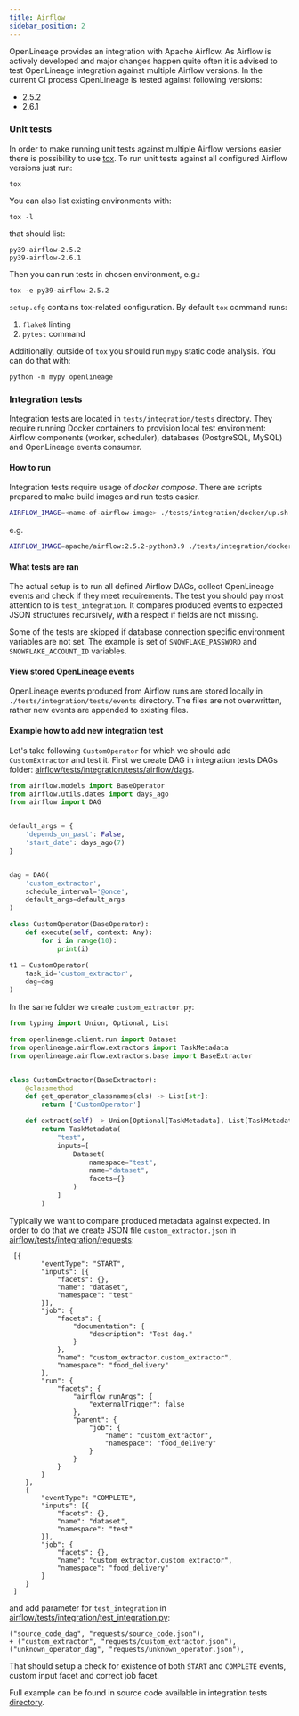 ```yaml
---
title: Airflow
sidebar_position: 2
---
```


OpenLineage provides an integration with Apache Airflow. As Airflow is actively developed and major changes happen quite often it is advised to test OpenLineage integration against multiple Airflow versions. In the current CI process OpenLineage is tested against following versions:
* 2.5.2
* 2.6.1

### Unit tests
In order to make running unit tests against multiple Airflow versions easier there is possibility to use [tox](https://tox.wiki/).
To run unit tests against all configured Airflow versions just run:
```
tox
```
You can also list existing environments with:
```
tox -l
```
that should list:
```
py39-airflow-2.5.2
py39-airflow-2.6.1
```
Then you can run tests in chosen environment, e.g.:
```
tox -e py39-airflow-2.5.2
```
`setup.cfg` contains tox-related configuration. By default `tox` command runs:
1. `flake8` linting
2. `pytest` command

Additionally, outside of `tox` you should run `mypy` static code analysis. You can do that with:
```
python -m mypy openlineage
```

### Integration tests
Integration tests are located in `tests/integration/tests` directory. They require running Docker containers to provision local test environment: Airflow components (worker, scheduler), databases (PostgreSQL, MySQL) and OpenLineage events consumer.

#### How to run
Integration tests require usage of _docker compose_. There are scripts prepared to make build images and run tests easier.

```bash
AIRFLOW_IMAGE=<name-of-airflow-image> ./tests/integration/docker/up.sh
```
e.g.
```bash
AIRFLOW_IMAGE=apache/airflow:2.5.2-python3.9 ./tests/integration/docker/up.sh
```
#### What tests are ran
The actual setup is to run all defined Airflow DAGs, collect OpenLineage events and check if they meet requirements.
The test you should pay most attention to is `test_integration`. It compares produced events to expected JSON structures recursively, with a respect if fields are not missing.

Some of the tests are skipped if database connection specific environment variables are not set. The example is set of `SNOWFLAKE_PASSWORD` and `SNOWFLAKE_ACCOUNT_ID` variables.

#### View stored OpenLineage events
OpenLineage events produced from Airflow runs are stored locally in `./tests/integration/tests/events` directory. The files are not overwritten, rather new events are appended to existing files.

#### Example how to add new integration test
Let's take following `CustomOperator` for which we should add `CustomExtractor` and test it. First we create DAG in integration tests DAGs folder: [airflow/tests/integration/tests/airflow/dags](https://github.com/OpenLineage/OpenLineage/tree/main/integration/airflow/tests/integration/tests/airflow/dags).

```python
from airflow.models import BaseOperator
from airflow.utils.dates import days_ago
from airflow import DAG


default_args = {
    'depends_on_past': False,
    'start_date': days_ago(7)
}


dag = DAG(
    'custom_extractor',
    schedule_interval='@once',
    default_args=default_args
)

class CustomOperator(BaseOperator):
    def execute(self, context: Any):
        for i in range(10):
            print(i)

t1 = CustomOperator(
    task_id='custom_extractor',
    dag=dag
)
```
In the same folder we create `custom_extractor.py`:
```python
from typing import Union, Optional, List

from openlineage.client.run import Dataset
from openlineage.airflow.extractors import TaskMetadata
from openlineage.airflow.extractors.base import BaseExtractor


class CustomExtractor(BaseExtractor):
    @classmethod
    def get_operator_classnames(cls) -> List[str]:
        return ['CustomOperator']

    def extract(self) -> Union[Optional[TaskMetadata], List[TaskMetadata]]:
        return TaskMetadata(
            "test",
            inputs=[
                Dataset(
                    namespace="test",
                    name="dataset",
                    facets={}
                )
            ]
        )
```
Typically we want to compare produced metadata against expected. In order to do that we create JSON file `custom_extractor.json` in [airflow/tests/integration/requests](https://github.com/OpenLineage/OpenLineage/tree/main/integration/airflow/tests/integration/requests):
```
 [{
 		"eventType": "START",
 		"inputs": [{
 			"facets": {},
 			"name": "dataset",
 			"namespace": "test"
 		}],
 		"job": {
 			"facets": {
 				"documentation": {
 					"description": "Test dag."
 				}
 			},
 			"name": "custom_extractor.custom_extractor",
 			"namespace": "food_delivery"
 		},
 		"run": {
 			"facets": {
 				"airflow_runArgs": {
 					"externalTrigger": false
 				},
 				"parent": {
 					"job": {
 						"name": "custom_extractor",
 						"namespace": "food_delivery"
 					}
 				}
 			}
 		}
 	},
 	{
 		"eventType": "COMPLETE",
 		"inputs": [{
 			"facets": {},
 			"name": "dataset",
 			"namespace": "test"
 		}],
 		"job": {
 			"facets": {},
 			"name": "custom_extractor.custom_extractor",
 			"namespace": "food_delivery"
 		}
 	}
 ]
 ```
 and add parameter for `test_integration` in [airflow/tests/integration/test_integration.py](https://github.com/OpenLineage/OpenLineage/blob/main/integration/airflow/tests/integration/test_integration.py):
```
("source_code_dag", "requests/source_code.json"),
+ ("custom_extractor", "requests/custom_extractor.json"),
("unknown_operator_dag", "requests/unknown_operator.json"),
```

That should setup a check for existence of both `START` and `COMPLETE` events, custom input facet and correct job facet.

Full example can be found in source code available in integration tests [directory](https://github.com/OpenLineage/OpenLineage/blob/main/integration/airflow/tests/integration/).